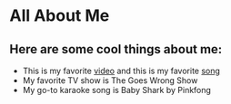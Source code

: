 # All About Me

## Here are some cool things about me:
  - This is my favorite [video](https://youtu.be/Umjv8AEWaPg) and this is my favorite [song](https://www.youtube.com/watch?v=9_j8OKeZMHg)
  - My favorite TV show is The Goes Wrong Show
  - My go-to karaoke song is Baby Shark by Pinkfong


